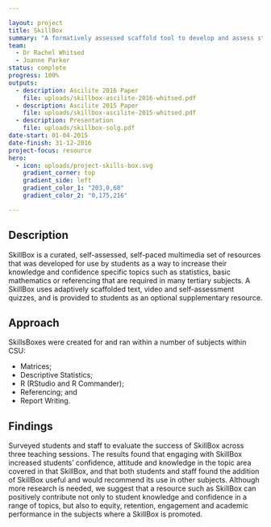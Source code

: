```yaml
---

layout: project
title: SkillBox
summary: "A formatively assessed scaffold tool to develop and assess student skills."
team:
  - Dr Rachel Whitsed
  - Joanne Parker
status: complete
progress: 100%
outputs:
  - description: Ascilite 2016 Paper
    file: uploads/skillbox-ascilite-2016-whitsed.pdf
  - description: Ascilite 2015 Paper
    file: uploads/skillbox-ascilite-2015-whitsed.pdf
  - description: Presentation
    file: uploads/skillbox-solg.pdf
date-start: 01-04-2015
date-finish: 31-12-2016
project-focus: resource
hero:
  - icon: uploads/project-skills-box.svg
    gradient_corner: top
    gradient_side: left
    gradient_color_1: "203,0,68"
    gradient_color_2: "0,175,216"

---
```


## Description

SkillBox is a curated, self-assessed, self-paced multimedia set of resources that was developed for use by students as a way to increase their knowledge and confidence specific topics such as statistics, basic mathematics or referencing that are required in many tertiary subjects. A SkillBox uses
adaptively scaffolded text, video and self-assessment quizzes, and is provided to students as an optional supplementary resource.

## Approach

SkillsBoxes were created for and ran within a number of subjects within CSU:

- Matrices;
- Descriptive Statistics;
- R (RStudio and R Commander);
- Referencing; and
- Report Writing.

## Findings

Surveyed students and staff to evaluate the success of SkillBox across three teaching sessions. The results found that engaging with SkillBox increased students’ confidence, attitude and knowledge in the topic area covered in that SkillBox, and that both students and staff found the addition of SkillBox useful and would recommend its use in other subjects. Although more research is needed, we suggest that a resource such as SkillBox can positively contribute not only to student knowledge and confidence in a range of topics, but also to equity, retention, engagement and academic performance in the subjects where a SkillBox is promoted.
